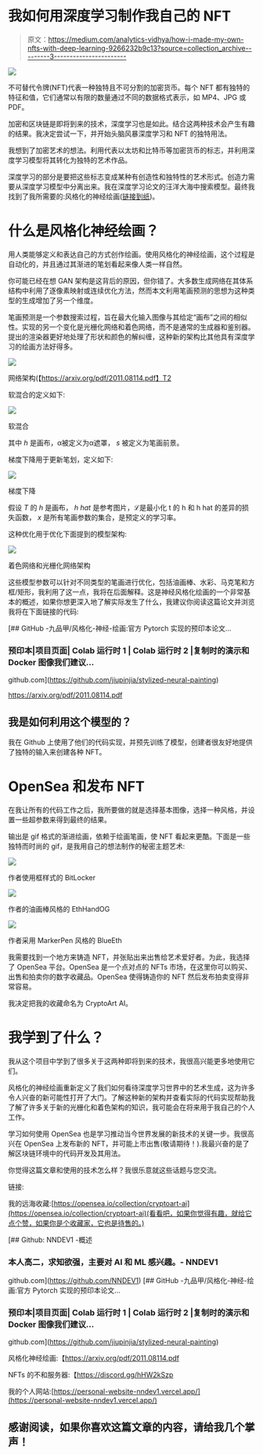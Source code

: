# 我如何用深度学习制作我自己的 NFT

> 原文：<https://medium.com/analytics-vidhya/how-i-made-my-own-nfts-with-deep-learning-9266232b9c13?source=collection_archive---------3----------------------->

![](img/785b6ecd92ff83ab02c4488fec6ad0b8.png)

不可替代令牌(NFT)代表一种独特且不可分割的加密货币。每个 NFT 都有独特的特征和值，它们通常以有限的数量通过不同的数据格式表示，如 MP4、JPG 或 PDF。

加密和区块链是即将到来的技术，深度学习也是如此。结合这两种技术会产生有趣的结果。我决定尝试一下，并开始头脑风暴深度学习和 NFT 的独特用法。

我想到了加密艺术的想法。利用代表以太坊和比特币等加密货币的标志，并利用深度学习模型将其转化为独特的艺术作品。

深度学习的部分是要把这些标志变成某种有创造性和独特性的艺术形式。创造力需要从深度学习模型中分离出来。我在深度学习论文的汪洋大海中搜索模型。最终我找到了我所需要的:风格化的神经绘画([链接到纸](https://arxiv.org/abs/2011.08114))。

# 什么是风格化神经绘画？

用人类能够定义和表达自己的方式创作绘画。使用风格化的神经绘画，这个过程是自动化的，并且通过其渐进的笔划看起来像人类一样自然。

你可能已经在想 GAN 架构是这背后的原因，但你错了。大多数生成网络在其体系结构中利用了逐像素映射或连续优化方法，然而本文利用笔画预测的思想为这种类型的生成增加了另一个维度。

笔画预测是一个参数搜索过程，旨在最大化输入图像与其给定“画布”之间的相似性。实现的另一个变化是光栅化网络和着色网络，而不是通常的生成器和鉴别器。提出的渲染器更好地处理了形状和颜色的解纠缠，这种新的架构比其他具有深度学习的绘画方法好得多。

![](img/1683e9a60bc96d3fb7f072f8c69d21a2.png)

网络架构(【https://arxiv.org/pdf/2011.08114.pdf】T2

软混合的定义如下:

![](img/092e8f5e6d7efe765795fee332d9b8b9.png)

软混合

其中 *h* 是画布，α被定义为α遮罩， *s* 被定义为笔画前景。

梯度下降用于更新笔划，定义如下:

![](img/ddec5d61f6f38cedd5851667f57f282d.png)

梯度下降

假设 *T* 的 *h* 是画布， *h hat* 是参考图片，ℒ是最小化 t 的 h 和 h hat 的差异的损失函数， *x* 是所有笔画参数的集合，是预定义的学习率。

这种优化用于优化下面提到的模型架构:

![](img/ca96084b5a68268a7b97b4f5d95a767e.png)

着色网络和光栅化网络架构

这些模型参数可以针对不同类型的笔画进行优化，包括油画棒、水彩、马克笔和方框/矩形，我利用了这一点，我将在后面解释。这是神经风格化绘画的一个非常基本的概述，如果你想更深入地了解实际发生了什么，我建议你阅读这篇论文并浏览我将在下面链接的代码:

[](https://github.com/jiupinjia/stylized-neural-painting) [## GitHub -九品甲/风格化-神经-绘画:官方 Pytorch 实现的预印本论文…

### 预印本|项目页面| Colab 运行时 1 | Colab 运行时 2 |复制时的演示和 Docker 图像我们建议…

github.com](https://github.com/jiupinjia/stylized-neural-painting) 

https://arxiv.org/pdf/2011.08114.pdf

## 我是如何利用这个模型的？

我在 Github 上使用了他们的代码实现，并预先训练了模型，创建者很友好地提供了独特的输入来创建各种 NFT。

# OpenSea 和发布 NFT

在我让所有的代码工作之后，我所要做的就是选择基本图像，选择一种风格，并设置一些超参数来得到最终的结果。

输出是 gif 格式的渐进绘画，依赖于绘画笔画，使 NFT 看起来更酷。下面是一些独特而时尚的 gif，是我用自己的想法制作的秘密主题艺术:

![](img/3f30cb854ab91cb14d89deff8caa0aa0.png)

作者使用框样式的 BitLocker

![](img/cc2b16a6e7332017690c45da2a246c1d.png)

作者的油画棒风格的 EthHandOG

![](img/dcb8367f7c590f7fbb10071f9a981088.png)

作者采用 MarkerPen 风格的 BlueEth

我需要找到一个地方来铸造 NFT，并张贴出来出售给艺术爱好者。为此，我选择了 OpenSea 平台。OpenSea 是一个点对点的 NFTs 市场，在这里你可以购买、出售和拍卖你的数字收藏品。OpenSea 使得铸造你的 NFT 然后发布拍卖变得非常容易。

我决定把我的收藏命名为 CryptoArt AI。

# 我学到了什么？

我从这个项目中学到了很多关于这两种即将到来的技术，我很高兴能更多地使用它们。

风格化的神经绘画重新定义了我们如何看待深度学习世界中的艺术生成，这为许多令人兴奋的新可能性打开了大门。了解这种新的架构并查看实际的代码实现帮助我了解了许多关于新的光栅化和着色架构的知识，我可能会在将来用于我自己的个人工作。

学习如何使用 OpenSea 也是学习推动当今世界发展的新技术的关键一步。我很高兴在 OpenSea 上发布新的 NFT，并可能上市出售(敬请期待！).我最兴奋的是了解区块链环境中的代码开发及其用法。

你觉得这篇文章和使用的技术怎么样？我很乐意就这些话题与您交流。

链接:

我的远海收藏:[https://opensea.io/collection/cryptoart-ai](https://opensea.io/collection/cryptoart-ai)(看看吧，如果你觉得有趣，就给它点个赞，如果你是个收藏家，它也是待售的。)

[](https://github.com/NNDEV1) [## Github: NNDEV1 -概述

### 本人高二，求知欲强，主要对 AI 和 ML 感兴趣。- NNDEV1

github.com](https://github.com/NNDEV1) [](https://github.com/jiupinjia/stylized-neural-painting) [## GitHub -九品甲/风格化-神经-绘画:官方 Pytorch 实现的预印本论文…

### 预印本|项目页面| Colab 运行时 1 | Colab 运行时 2 |复制时的演示和 Docker 图像我们建议…

github.com](https://github.com/jiupinjia/stylized-neural-painting) 

风格化神经绘画:【https://arxiv.org/pdf/2011.08114.pdf 

NFTs 的不和服务器:【https://discord.gg/hHW2kSzp 

我的个人网站:[https://personal-website-nndev1.vercel.app/](https://personal-website-nndev1.vercel.app/)

## 感谢阅读，如果你喜欢这篇文章的内容，请给我几个掌声！
